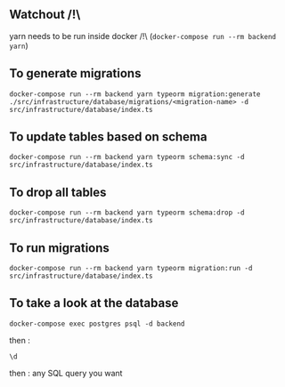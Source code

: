 ## Watchout /!\

yarn needs to be run inside docker /!\ (`docker-compose run --rm backend yarn`)

## To generate migrations

```
docker-compose run --rm backend yarn typeorm migration:generate ./src/infrastructure/database/migrations/<migration-name> -d src/infrastructure/database/index.ts
```

## To update tables based on schema

```
docker-compose run --rm backend yarn typeorm schema:sync -d src/infrastructure/database/index.ts
```

## To drop all tables

```
docker-compose run --rm backend yarn typeorm schema:drop -d src/infrastructure/database/index.ts
```

## To run migrations

```
docker-compose run --rm backend yarn typeorm migration:run -d src/infrastructure/database/index.ts
```

## To take a look at the database

```
docker-compose exec postgres psql -d backend
```

then :

```
\d
```

then : any SQL query you want

